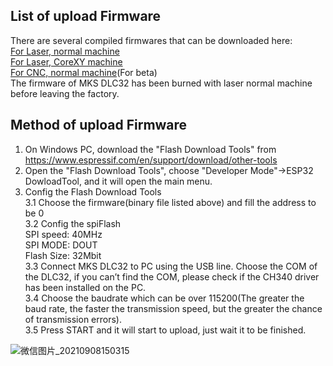 ## List of upload Firmware
There are several compiled firmwares that can be downloaded here:  
[For Laser, normal machine](https://github.com/makerbase-mks/MKS-DLC32/tree/main/firmware/Laser/Normal)  
[For Laser, CoreXY machine](https://github.com/makerbase-mks/MKS-DLC32/tree/main/firmware/Laser/CoreXY)  
[For CNC, normal machine](https://github.com/makerbase-mks/MKS-DLC32/tree/main/firmware/CNC/Normal)(For beta)  
The firmware of MKS DLC32 has been burned with laser normal machine before leaving the factory. 

## Method of upload Firmware

1. On Windows PC, download the "Flash Download Tools" from https://www.espressif.com/en/support/download/other-tools 
2. Open the "Flash Download Tools", choose "Developer Mode"->ESP32 DowloadTool, and it will open the main menu.
3. Config the Flash Download Tools  
3.1 Choose the firmware(binary file listed above) and fill the address to be 0  
3.2 Config the  spiFlash  
SPI speed: 40MHz  
SPI MODE: DOUT  
Flash Size: 32Mbit  
3.3 Connect MKS DLC32 to PC using the USB line. Choose the COM of the DLC32, if you can’t find the COM, please check if the CH340 driver has been installed on the PC.  
3.4 Choose the baudrate which can be over 115200(The greater the baud rate, the faster the transmission speed, but the greater the chance of transmission errors).  
3.5 Press START and it will start to upload, just wait it to be finished.

![微信图片_20210908150315](https://user-images.githubusercontent.com/12979070/132936561-fb650a06-0da6-4c36-9eb2-2d9574f100eb.png)







